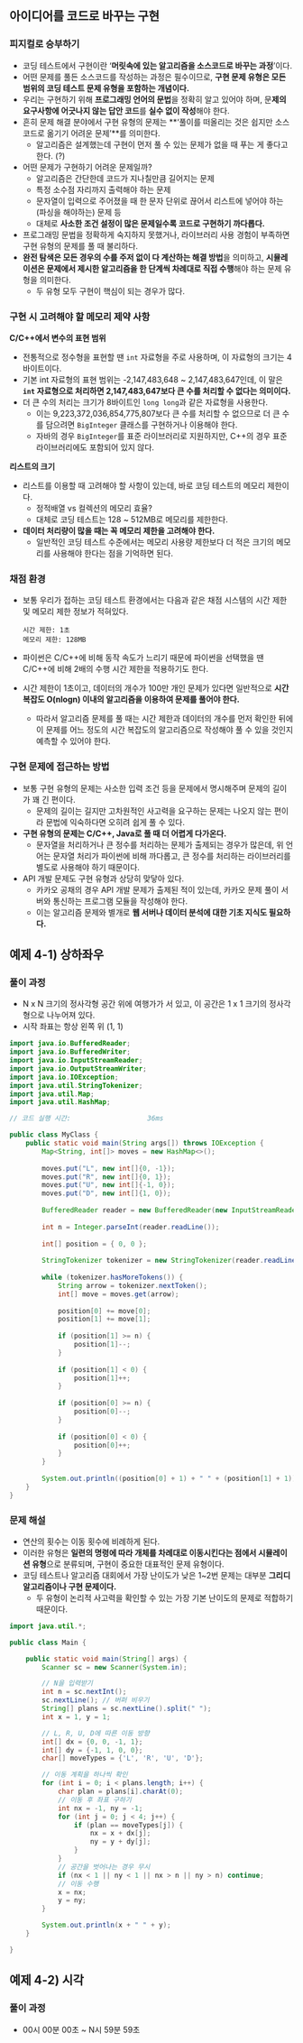 ## 아이디어를 코드로 바꾸는 구현

### 피지컬로 승부하기

- 코딩 테스트에서 구현이란 ‘**머릿속에 있는 알고리즘을 소스코드로 바꾸는 과정**’이다.
- 어떤 문제를 풀든 소스코드를 작성하는 과정은 필수이므로, **구현 문제 유형은 모든 범위의 코딩 테스트 문제 유형을 포함하는 개념이다.**
- 우리는 구현하기 위해 **프로그래밍 언어의 문법**을 정확히 알고 있어야 하며, 문**제의 요구사항에 어긋나지 않는 답안 코드**를 **실수 없이 작성**해야 한다.
- 흔히 문제 해결 분야에서 구현 유형의 문제는 **‘풀이를 떠올리는 것은 쉽지만 소스코드로 옮기기 어려운 문제’**를 의미한다.
    - 알고리즘은 설계했는데 구현이 먼저 풀 수 있는 문제가 없을 때 푸는 게 좋다고 한다. (?)
- 어떤 문제가 구현하기 어려운 문제일까?
    - 알고리즘은 간단한데 코드가 지나칠만큼 길어지는 문제
    - 특정 소수점 자리까지 출력해야 하는 문제
    - 문자열이 입력으로 주어졌을 때 한 문자 단위로 끊어서 리스트에 넣어야 하는(파싱을 해야하는) 문제 등
    - 대체로 **사소한 조건 설정이 많은 문제일수록 코드로 구현하기 까다롭다.**
- 프로그래밍 문법을 정확하게 숙지하지 못했거나, 라이브러리 사용 경험이 부족하면 구현 유형의 문제를 풀 때 불리하다.
- **완전 탐색은 모든 경우의 수를 주저 없이 다 계산하는 해결 방법**을 의미하고, **시뮬레이션은 문제에서 제시한 알고리즘을 한 단계씩 차례대로 직접 수행**해야 하는 문제 유형을 의미한다.
    - 두 유형 모두 구현이 핵심이 되는 경우가 많다.

### 구현 시 고려해야 할 메모리 제약 사항

**C/C++에서 변수의 표현 범위**

- 전통적으로 정수형을 표현할 땐 `int` 자료형을 주로 사용하며, 이 자료형의 크기는 4바이트이다.
- 기본 int 자료형의 표현 범위는 -2,147,483,648 ~ 2,147,483,647인데, 이 말은 **`int` 자료형으로 처리하면 2,147,483,647보다 큰 수를 처리할 수 없다는 의미이다.**
- 더 큰 수의 처리는 크기가 8바이트인 `long long`과 같은 자료형을 사용한다.
    - 이는 9,223,372,036,854,775,807보다 큰 수를 처리할 수 없으므로 더 큰 수를 담으려면 `BigInteger` 클래스를 구현하거나 이용해야 한다.
    - 자바의 경우 `BigInteger`를 표준 라이브러리로 지원하지만, C++의 경우 표준 라이브러리에도 포함되어 있지 않다.

**리스트의 크기**

- 리스트를 이용할 때 고려해야 할 사항이 있는데, 바로 코딩 테스트의 메모리 제한이다.
    - 정적배열 vs 컬렉션의 메모리 효율?
    - 대체로 코딩 테스트는 128 ~ 512MB로 메모리를 제한한다.
- **데이터 처리량이 많을 때는 꼭 메모리 제한을 고려해야 한다.**
    - 일반적인 코딩 테스트 수준에서는 메모리 사용량 제한보다 더 적은 크기의 메모리를 사용해야 한다는 점을 기억하면 된다.

### 채점 환경

- 보통 우리가 접하는 코딩 테스트 환경에서는 다음과 같은 채점 시스템의 시간 제한 및 메모리 제한 정보가 적혀있다.
    
    ```
    시간 제한: 1초
    메모리 제한: 128MB
    ```
    
- 파이썬은 C/C++에 비해 동작 속도가 느리기 때문에 파이썬을 선택했을 땐 C/C++에 비해 2배의 수행 시간 제한을 적용하기도 한다.
- 시간 제한이 1초이고, 데이터의 개수가 100만 개인 문제가 있다면 일반적으로 **시간복잡도 O(nlogn) 이내의 알고리즘을 이용하여 문제를 풀어야 한다.**
    - 따라서 알고리즘 문제를 풀 때는 시간 제한과 데이터의 개수를 먼저 확인한 뒤에 이 문제를 어느 정도의 시간 복잡도의 알고리즘으로 작성해야 풀 수 있을 것인지 예측할 수 있어야 한다.

### 구현 문제에 접근하는 방법

- 보통 구현 유형의 문제는 사소한 입력 조건 등을 문제에서 명시해주며 문제의 길이가 꽤 긴 편이다.
    - 문제의 길이는 길지만 고차원적인 사고력을 요구하는 문제는 나오지 않는 편이라 문법에 익숙하다면 오히려 쉽게 풀 수 있다.
- **구현 유형의 문제는 C/C++, Java로 풀 때 더 어렵게 다가온다.**
    - 문자열을 처리하거나 큰 정수를 처리하는 문제가 출제되는 경우가 많은데, 위 언어는 문자열 처리가 파이썬에 비해 까다롭고, 큰 정수를 처리하는 라이브러리를 별도로 사용해야 하기 때문이다.
- API 개발 문제도 구현 유형과 상당히 맞닿아 있다.
    - 카카오 공채의 경우 API 개발 문제가 출제된 적이 있는데, 카카오 문제 풀이 서버와 통신하는 프로그램 모듈을 작성해야 한다.
    - 이는 알고리즘 문제와 별개로 **웹 서버나 데이터 분석에 대한 기초 지식도 필요하다.**

## 예제 4-1) 상하좌우

### 풀이 과정

- N x N 크기의 정사각형 공간 위에 여행가가 서 있고, 이 공간은 1 x 1 크기의 정사각형으로 나누어져 있다.
- 시작 좌표는 항상 왼쪽 위 (1, 1)

```java
import java.io.BufferedReader;
import java.io.BufferedWriter;
import java.io.InputStreamReader;
import java.io.OutputStreamWriter;
import java.io.IOException;
import java.util.StringTokenizer;
import java.util.Map;
import java.util.HashMap;

// 코드 실행 시간:                   36ms

public class MyClass {
    public static void main(String args[]) throws IOException {
        Map<String, int[]> moves = new HashMap<>();
        
        moves.put("L", new int[]{0, -1});
        moves.put("R", new int[]{0, 1});
        moves.put("U", new int[]{-1, 0});
        moves.put("D", new int[]{1, 0});
        
        BufferedReader reader = new BufferedReader(new InputStreamReader(System.in));
        
        int n = Integer.parseInt(reader.readLine());
        
        int[] position = { 0, 0 };
        
        StringTokenizer tokenizer = new StringTokenizer(reader.readLine());
        
        while (tokenizer.hasMoreTokens()) {
            String arrow = tokenizer.nextToken();
            int[] move = moves.get(arrow);
            
            position[0] += move[0];
            position[1] += move[1];
            
            if (position[1] >= n) {
                position[1]--;
            }
            
            if (position[1] < 0) {
                position[1]++;
            }
            
            if (position[0] >= n) {
                position[0]--;
            }
            
            if (position[0] < 0) {
                position[0]++;
            }
        }
        
        System.out.println((position[0] + 1) + " " + (position[1] + 1));
    }
}
```

### 문제 해설

- 연산의 횟수는 이동 횟수에 비례하게 된다.
- 이러한 유형은 **일련의 명령에 따라 개체를 차례대로 이동시킨다는 점에서 시뮬레이션 유형**으로 분류되며, 구현이 중요한 대표적인 문제 유형이다.
- 코딩 테스트나 알고리즘 대회에서 가장 난이도가 낮은 1~2번 문제는 대부분 **그리디 알고리즘이나 구현 문제이다.**
    - 두 유형이 논리적 사고력을 확인할 수 있는 가장 기본 난이도의 문제로 적합하기 때문이다.

```java
import java.util.*;

public class Main {

    public static void main(String[] args) {
        Scanner sc = new Scanner(System.in);

        // N을 입력받기
        int n = sc.nextInt();
        sc.nextLine(); // 버퍼 비우기
        String[] plans = sc.nextLine().split(" ");
        int x = 1, y = 1;

        // L, R, U, D에 따른 이동 방향 
        int[] dx = {0, 0, -1, 1};
        int[] dy = {-1, 1, 0, 0};
        char[] moveTypes = {'L', 'R', 'U', 'D'};

        // 이동 계획을 하나씩 확인
        for (int i = 0; i < plans.length; i++) {
            char plan = plans[i].charAt(0);
            // 이동 후 좌표 구하기 
            int nx = -1, ny = -1;
            for (int j = 0; j < 4; j++) {
                if (plan == moveTypes[j]) {
                    nx = x + dx[j];
                    ny = y + dy[j];
                }
            }
            // 공간을 벗어나는 경우 무시 
            if (nx < 1 || ny < 1 || nx > n || ny > n) continue;
            // 이동 수행 
            x = nx;
            y = ny;
        }

        System.out.println(x + " " + y);
    }

}
```

## 예제 4-2) 시각

### 풀이 과정

- 00시 00분 00초 ~ N시 59분 59초